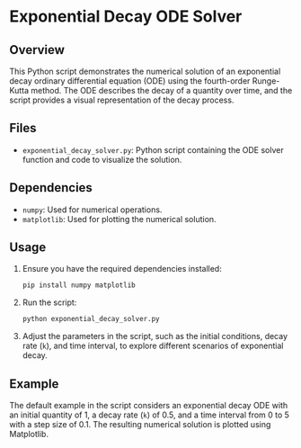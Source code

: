 # Exponential Decay ODE Solver

## Overview

This Python script demonstrates the numerical solution of an exponential decay ordinary differential equation (ODE) using the fourth-order Runge-Kutta method. The ODE describes the decay of a quantity over time, and the script provides a visual representation of the decay process.

## Files

- `exponential_decay_solver.py`: Python script containing the ODE solver function and code to visualize the solution.

## Dependencies

- `numpy`: Used for numerical operations.
- `matplotlib`: Used for plotting the numerical solution.

## Usage

1. Ensure you have the required dependencies installed:

   ```bash
   pip install numpy matplotlib
   ```

2. Run the script:

   ```bash
   python exponential_decay_solver.py
   ```

3. Adjust the parameters in the script, such as the initial conditions, decay rate (`k`), and time interval, to explore different scenarios of exponential decay.

## Example

The default example in the script considers an exponential decay ODE with an initial quantity of 1, a decay rate (`k`) of 0.5, and a time interval from 0 to 5 with a step size of 0.1. The resulting numerical solution is plotted using Matplotlib.

